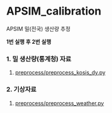 # APSIM_calibration
APSIM 밀(전국) 생산량 추정

**1번 실행 후 2번 실행**

### 1. 밀 생산량(통계청) 자료
1. [preprocess/preprocess_kosis_dy.py](preprocess/preprocess_kosis_dy.py)

### 2. 기상자료
1. [preprocess/preprocess_weather.py](preprocess/preprocess_weather.py)